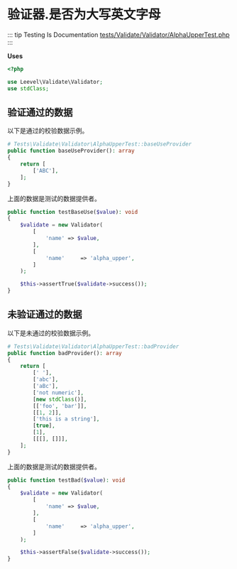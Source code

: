 # 验证器.是否为大写英文字母

::: tip Testing Is Documentation
[tests/Validate/Validator/AlphaUpperTest.php](https://github.com/hunzhiwange/framework/blob/master/tests/Validate/Validator/AlphaUpperTest.php)
:::
    
**Uses**

``` php
<?php

use Leevel\Validate\Validator;
use stdClass;
```

## 验证通过的数据

以下是通过的校验数据示例。

``` php
# Tests\Validate\Validator\AlphaUpperTest::baseUseProvider
public function baseUseProvider(): array
{
    return [
        ['ABC'],
    ];
}
```

上面的数据是测试的数据提供者。


``` php
public function testBaseUse($value): void
{
    $validate = new Validator(
        [
            'name' => $value,
        ],
        [
            'name'     => 'alpha_upper',
        ]
    );

    $this->assertTrue($validate->success());
}
```
    
## 未验证通过的数据

以下是未通过的校验数据示例。

``` php
# Tests\Validate\Validator\AlphaUpperTest::badProvider
public function badProvider(): array
{
    return [
        [' '],
        ['abc'],
        ['aBc'],
        ['not numeric'],
        [new stdClass()],
        [['foo', 'bar']],
        [[1, 2]],
        ['this is a string'],
        [true],
        [1],
        [[[], []]],
    ];
}
```

上面的数据是测试的数据提供者。


``` php
public function testBad($value): void
{
    $validate = new Validator(
        [
            'name' => $value,
        ],
        [
            'name'     => 'alpha_upper',
        ]
    );

    $this->assertFalse($validate->success());
}
```